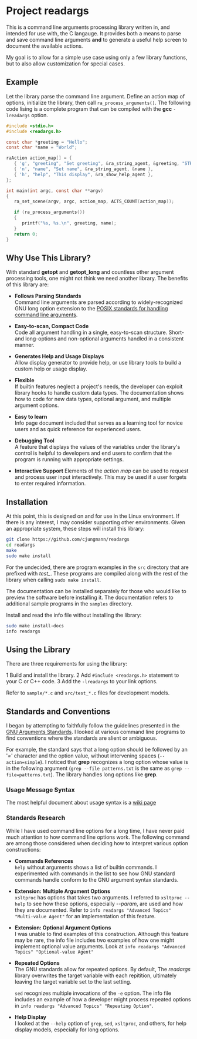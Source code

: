 # Project readargs

This is a command line arguments processing library written in,
and intended for use with, the C langauge.  It provides both
a means to parse and save command line arguments **and** to generate
a useful help screen to document the available actions.

My goal is to allow for a simple use case using only a few library
functions, but to also allow customization for special cases.

## Example

Let the library parse the command line argument.  Define an action
map of options, initialize the library, then call `ra_process_arguments()`.
The following code lising is a complete program that can be compiled with
the <span class="svg-tip-one-line">**gcc** `-lreadargs`</span> option.

~~~c
#include <stdio.h>
#include <readargs.h>

const char *greeting = "Hello";
const char *name = "World";

raAction action_map[] = {
   { 'g', "greeting", "Set greeting", &ra_string_agent, &greeting, "STRING" }
   { 'n', "name", "Set name", &ra_string_agent, &name },
   { 'h', "help", "This display", &ra_show_help_agent },
};

int main(int argc, const char **argv)
{
   ra_set_scene(argv, argc, action_map, ACTS_COUNT(action_map));

   if (ra_process_arguments())
   {
      printf("%s, %s.\n", greeting, name);
   }
   return 0;
}

~~~

## Why Use This Library?

With standard **getopt** and **getopt_long** and countless other
argument processing tools, one might not think we need another
library.  The benefits of this library are:

- **Follows Parsing Standards**  
  Command line arguments are parsed according to widely-recognized
  GNU long option extension to the [POSIX standards for handling
  command line arguments](http://www.gnu.org/software/libc/manual/html_node/Argument-Syntax.html\#Argument-Syntax).

- **Easy-to-scan, Compact Code**  
  Code all argument handling in a single, easy-to-scan structure.
  Short- and long-options and non-optional arguments handled
  in a consistent manner.

- **Generates Help and Usage Displays**  
  Allow display generator to provide help, or use library tools
  to build a custom help or usage display.

- **Flexible**  
  If builtin features neglect a project's needs, the developer
  can exploit library hooks to handle custom data types.  The
  documentation shows how to code for new data types, optional
  argument, and multiple argument options.

- **Easy to learn**  
  Info page document included that serves as a learning tool for
  novice users and as quick reference for experienced users.

- **Debugging Tool**  
  A feature that displays the values of the variables under
  the library's control is helpful to developers and end users
  to confirm that the program is running with appropriate
  settings.

- **Interactive Support**
  Elements of the *action map* can be used to request and
  process user input interactively.  This may be used if a
  user forgets to enter required information.

## Installation

At this point, this is designed on and for use in the Linux
environment.  If there is any interest, I may consider supporting
other environments.  Given an appropriate system, these steps
will install this library:

~~~sh
git clone https://github.com/cjungmann/readargs
cd readargs
make
sudo make install
~~~

For the undecided, there are program examples in the `src` directory
that are prefixed with *test_*.  These programs are compiled
along with the rest of the library when calling `sudo make install`.

The documentation can be installed separately for those who
would like to preview the software before installing it.  The documentation
refers to additional sample programs in the `samples` directory.

Install and read the info file without installing the library:

~~~sh
sudo make install-docs
info readargs
~~~

## Using the Library

There are three requirements for using the library:

1 Build and install the library.
2 Add `#include <readargs.h>` statement to your C or C++ code.
3 Add the `-lreadargs` to your link options.

Refer to `sample/*.c` and `src/test_*.c` files for development models.

## Standards and Conventions

I began by attempting to faithfully follow the guidelines presented in the
[GNU Arguments Standards](https://www.gnu.org/software/libc/manual/html_node/Argument-Syntax.html#Argument-Syntax).
I looked at various command line programs to find conventions where
the standards are slient or ambiguous.

For example, the standard says that a long option should be followed
by an '*=*' character and the option value, without intervening
spaces (`--action=simple`).  I noticed that **grep** recognizes
a long option whose value is in the following argument
(`grep --file patterns.txt` is the same as `grep --file=patterns.txt`).
The library handles long options like **grep**.

### Usage Message Syntax

The most helpful document about usage syntax is a [wiki page](https://en.wikipedia.org/wiki/Usage_message)

### Standards Research

While I have used command line options for a long time, I have
never paid much attention to how command line options work.  The
following command are among those considered when deciding how
to interpret various option constructions:

- **Commands References**  
  `help` without arguments shows a list of builtin commands.
  I experimented with commands in the list to see how GNU standard
  commands handle conform to the GNU argument syntax standards.

- **Extension: Multiple Argument Options**  
  `xsltproc` has options that takes two arguments.  I referred to
  `xsltproc --help` to see how these options, especially *--param*,
  are used and how they are documented.  Refer to
  `info readargs "Advanced Topics" "Multi-value Agent"` for an
  implementation of this feature.

- **Extension: Optional Argument Options**  
  I was unable to find examples of this construction.   Although
  this feature may be rare, the info file includes two examples
  of how one might implement optional value arguments.  Look at
  `info readargs "Advanced Topics" "Optional-value Agent"`

- **Repeated Options**  
  The GNU standards allow for repeated options.  By default, The
  *readargs* library overwrites the target variable with each
  repitition, ultimately leaving the target variable set to the
  last setting.

  `sed` recognizes multiple invocations of the `-e` option.  The info
  file includes an example of how a developer might process repeated
  options in `info readargs "Advanced Topics" "Repeating Option"`.
  

- **Help Display**  
  I looked at the `--help` option of `grep`, `sed`, `xsltproc`,
  and others, for help display models, especially for long options.

